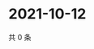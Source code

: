 # 2021-10-12

共 0 条

<!-- BEGIN WEIBO -->
<!-- 最后更新时间 Tue Oct 12 2021 14:00:41 GMT+0800 (China Standard Time) -->

<!-- END WEIBO -->
